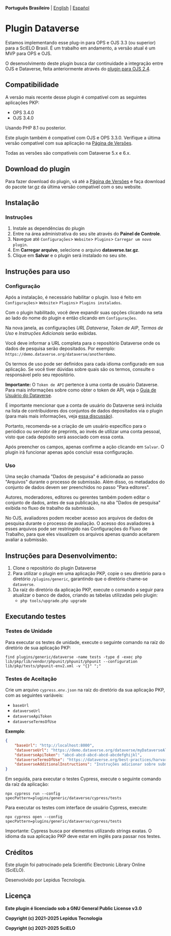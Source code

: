 **Português Brasileiro** | [English](/README.md) | [Español](/docs/README-es.md)

# Plugin Dataverse

Estamos implementando esse plug-in para OPS e OJS 3.3 (ou superior) para a SciELO Brasil. É um trabalho em andamento, a versão atual é um MVP para OPS e OJS.

O desenvolvimento deste plugin busca dar continuidade a integração entre OJS e Dataverse, feita anteriormente através do [plugin para OJS 2.4](https://github.com/asmecher/dataverse-ojs-plugin).

## Compatibilidade

A versão mais recente desse plugin é compatível com as seguintes aplicações PKP:

* OPS 3.4.0
* OJS 3.4.0

Usando PHP 8.1 ou posterior.

Este plugin também é compatível com OJS e OPS 3.3.0. Verifique a última versão compatível com sua aplicação na [Página de Versões](https://github.com/lepidus/dataversePlugin/releases).

Todas as versões são compatíveis com Dataverse 5.x e 6.x.

## Download do plugin 

Para fazer download do plugin, vá até a [Página de Versões](https://github.com/lepidus/dataversePlugin/releases) e faça download do pacote tar.gz da última versão compatível com o seu website.

## Instalação

### Instruções

1. Instale as dependências do plugin
2. Entre na área administrativa do seu site através do __Painel de Controle__.
3. Navegue até `Configurações`> `Website`> `Plugins`> `Carregar um novo plugin`.
4. Em __Carregar arquivo__, selecione o arquivo __dataverse.tar.gz__.
5. Clique em __Salvar__ e o plugin será instalado no seu site.

## Instruções para uso

### Configuração
Após a instalação, é necessário habilitar o plugin. Isso é feito em `Configurações`> `Website`> `Plugins`> `Plugins instalados`.

Com o plugin habilitado, você deve expandir suas opções clicando na seta ao lado do nome do plugin e então clicando em `Configurações`.

Na nova janela, as configurações _URL Dataverse_, _Token de AIP_, _Termos de Uso_ e _Instruções Adicionais_ serão exibidas.

Você deve informar a URL completa para o repositório Dataverse onde os dados de pesquisa serão depositados. Por exemplo: `https://demo.dataverse.org/dataverse/anotherdemo`.

Os termos de uso pode ser definidos para cada idioma configurado em sua aplicação. Se você tiver dúvidas sobre quais são os termos, consulte o responsável pelo seu repositório.

**Importante:** O `Token de API` pertence à uma conta de usuário Dataverse. Para mais informações sobre como obter o token de API, veja o [Guia de Usuário do Dataverse](https://guides.dataverse.org/en/5.13/user/account.html#api-token).

É importante mencionar que a conta de usuário do Dataverse será incluída na lista de contribuidores dos conjuntos de dados depositados via o plugin (para mais mais informações, veja [essa discussão](https://groups.google.com/g/dataverse-community/c/Oo4AUZJf4hE/m/DyVsQq9mAQAJ)).

Portanto, recomenda-se a criação de um usuário específico para o periódico ou servidor de preprints, ao invés de utilizar uma conta pessoal, visto que cada depósito será associado com essa conta.

Após preencher os campos, apenas confirme a ação clicando em `Salvar`. O plugin irá funcionar apenas após concluir essa configuração.

### Uso

Uma seção chamada "Dados de pesquisa" é adicionada ao passo "Arquivos" durante o processo de submissão. Além disso, os metadados do conjunto de dados devem ser preenchidos no passo "Para editores".

Autores, moderadores, editores ou gerentes também podem editar o conjunto de dados, antes de sua publicação, na aba "Dados de pesquisa" exibida no fluxo de trabalho da submissão.

No OJS, avaliadores podem receber acesso aos arquivos de dados de pesquisa durante o processo de avaliação. O acesso dos avaliadores à esses arquivos pode ser restringido nas Configurações do Fluxo de Trabalho, para que eles visualizem os arquivos apenas quando aceitarem avaliar a submissão.

## Instruções para Desenvolvimento:

1. Clone o repositório do plugin Dataverse
2. Para utilizar o plugin em uma aplicação PKP, copie o seu diretório para o diretório `/plugins/generic`, garantindo que o diretório chame-se `dataverse`.
3. Da raíz do diretório da aplicação PKP, execute o comando a seguir para atualizar o banco de dados, criando as tabelas utilizadas pelo plugin:
    * `php tools/upgrade.php upgrade`

## Executando testes

### Testes de Unidade

Para executar os testes de unidade, execute o seguinte comando na raíz do diretório de sua aplicação PKP:

```
find plugins/generic/dataverse -name tests -type d -exec php lib/pkp/lib/vendor/phpunit/phpunit/phpunit --configuration lib/pkp/tests/phpunit-env2.xml -v "{}" ";"
```

### Testes de Aceitação

Crie um arquivo `cypress.env.json` na raíz do diretório da sua aplicação PKP, com as seguintes variáveis:
- `baseUrl`
- `dataverseUrl`
- `dataverseApiToken`
- `dataverseTermsOfUse`

**Exemplo**:

```json
{
    "baseUrl": "http://localhost:8000",
    "dataverseUrl": "https://demo.dataverse.org/dataverse/myDataverseAlias",
    "dataverseApiToken": "abcd-abcd-abcd-abcd-abcdefghijkl",
    "dataverseTermsOfUse": "https://dataverse.org/best-practices/harvard-dataverse-general-terms-use",
    "dataverseAdditionalInstructions": "Instruções adicionar sobre submissão de dados de pesquisa:"
}
```

Em seguida, para executar o testes Cypress, execute o seguinte comando da raíz da aplicação:
```
npx cypress run --config specPattern=plugins/generic/dataverse/cypress/tests
```

Para executar os testes com interface de usuário Cypress, execute:
```
npx cypress open --config specPattern=plugins/generic/dataverse/cypress/tests
```

Importante: Cypress busca por elementos utilizando strings exatas. O idioma da sua aplicação PKP deve estar em inglês para passar nos testes.

## Créditos

Este plugin foi patrocinado pela Scientific Electronic Library Online (SciELO).

Desenvolvido por Lepidus Tecnologia.

## Licença

__Este plugin é licenciado sob a GNU General Public License v3.0__

__Copyright (c) 2021-2025 Lepidus Tecnologia__

__Copyright (c) 2021-2025 SciELO__